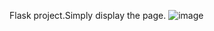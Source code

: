 Flask project.Simply display the page.
![image](https://github.com/user-attachments/assets/280fa57f-53f0-4b25-bdaf-64e446623eac)
